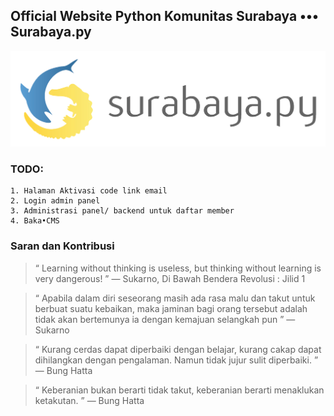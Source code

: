 ## Official Website Python Komunitas Surabaya ••• Surabaya.py
![alt text](https://github.com/surabaya-py/suroboyo/blob/master/s/public/img/logo-text.png "Surabaya.py")

### TODO:
    1. Halaman Aktivasi code link email
    2. Login admin panel
    3. Administrasi panel/ backend untuk daftar member
    4. Baka•CMS
     

### Saran dan Kontribusi

> “ Learning without thinking is useless, but thinking without learning is very dangerous! ” 
> ― Sukarno, Di Bawah Bendera Revolusi : Jilid 1

> “ Apabila dalam diri seseorang masih ada rasa malu dan takut untuk berbuat suatu kebaikan, maka jaminan bagi orang tersebut adalah tidak akan bertemunya ia dengan kemajuan selangkah pun ” 
> ― Sukarno

> “ Kurang cerdas dapat diperbaiki dengan belajar, kurang cakap dapat dihilangkan dengan pengalaman. Namun tidak jujur sulit diperbaiki. ”
> ― Bung Hatta

> “ Keberanian bukan berarti tidak takut, keberanian berarti menaklukan ketakutan. ”
> ― Bung Hatta
